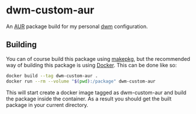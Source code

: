 # dwm-custom-aur
An [AUR] package build for my personal [dwm] configuration.

## Building
You can of course build this package using [makepkg], but the recommended way
of building this package is using [Docker].  This can be done like so:

```bash
docker build --tag dwm-custom-aur .
docker run --rm --volume "$(pwd):/package" dwm-custom-aur
```

This will start create a docker image tagged as dwm-custom-aur and build the
package inside the container.  As a result you should get the built package in
your current directory.

[AUR]: https://aur.archlinux.org/
[dwm]: http://dwm.suckless.org/
[makepkg]: https://wiki.archlinux.org/index.php/Makepkg
[Docker]: https://www.docker.com/
